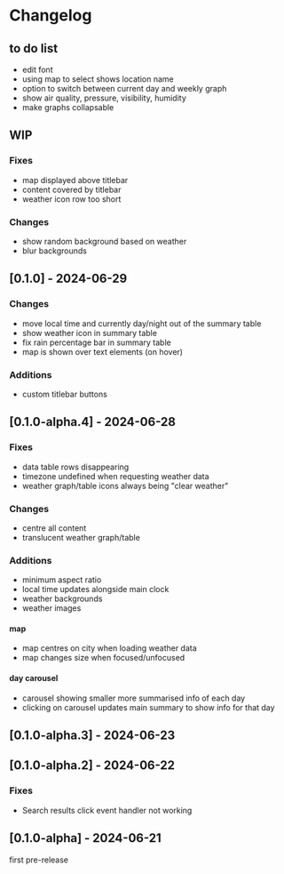 # Changelog

## to do list

- edit font 
- using map to select shows location name
- option to switch between current day and weekly graph
- show air quality, pressure, visibility, humidity
- make graphs collapsable

## WIP

### Fixes
- map displayed above titlebar
- content covered by titlebar
- weather icon row too short

### Changes
- show random background based on weather
- blur backgrounds

## [0.1.0] - 2024-06-29

### Changes
- move local time and currently day/night out of the summary table
- show weather icon in summary table
- fix rain percentage bar in summary table
- map is shown over text elements (on hover)

### Additions
- custom titlebar buttons

## [0.1.0-alpha.4] - 2024-06-28

### Fixes
- data table rows disappearing
- timezone undefined when requesting weather data 
- weather graph/table icons always being "clear weather"

### Changes
- centre all content
- translucent weather graph/table

### Additions
- minimum aspect ratio 
- local time updates alongside main clock
- weather backgrounds 
- weather images

#### map
- map centres on city when loading weather data
- map changes size when focused/unfocused

#### day carousel
- carousel showing smaller more summarised info of each day
- clicking on carousel updates main summary to show info for that day

## [0.1.0-alpha.3] - 2024-06-23

## [0.1.0-alpha.2] - 2024-06-22

### Fixes
- Search results click event handler not working

## [0.1.0-alpha] - 2024-06-21
first pre-release